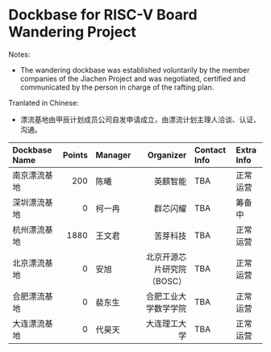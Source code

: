 # Dockbase for RISC-V Board Wandering Project

Notes:
- The wandering dockbase was established voluntarily by the member companies of the Jiachen Project and was negotiated, certified and communicated by the person in charge of the rafting plan.

Tranlated in Chinese:
- 漂流基地由甲辰计划成员公司自发申请成立，由漂流计划主理人洽谈、认证、沟通。


| Dockbase Name         | Points | Manager              | Organizer         | Contact Info | Extra Info |
| :-------------------- | -----: | :------------------- | ---------------: | :----------- | :--------- |
| 南京漂流基地 | 200 | 陈曦 | 英麒智能 | TBA | 正常运营 |
| 深圳漂流基地 | 0 | 柯一冉 | 群芯闪耀 | TBA | 筹备中 |
| 杭州漂流基地 | 1880 | 王文君 | 苦芽科技 | TBA | 正常运营 |
| 北京漂流基地 | 0 | 安旭 | 北京开源芯片研究院（BOSC） | TBA | 正常运营 |
| 合肥漂流基地 | 0 | 裴东生 | 合肥工业大学数学学院 | TBA | 正常运营 |
| 大连漂流基地 | 0 | 代昊天 | 大连理工大学 | TBA | 正常运营 |

